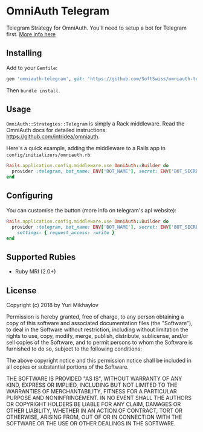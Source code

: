 # OmniAuth Telegram

Telegram Strategy for OmniAuth. You'll need to setup a bot for Telegram first. [More info here](https://core.telegram.org/widgets/login)

## Installing

Add to your `Gemfile`:

```ruby
gem 'omniauth-telegram', git: 'https://github.com/SoftSwiss/omniauth-telegram'
```

Then `bundle install`.

## Usage

`OmniAuth::Strategies::Telegram` is simply a Rack middleware. Read the OmniAuth docs for detailed instructions:
https://github.com/intridea/omniauth.

Here's a quick example, adding the middleware to a Rails app in `config/initializers/omniauth.rb`:

```ruby
Rails.application.config.middleware.use OmniAuth::Builder do
  provider :telegram, bot_name: ENV['BOT_NAME'], secret: ENV['BOT_SECRET']
end
```

## Configuring

You can customise the button (more info on telegram's api website):

```ruby
Rails.application.config.middleware.use OmniAuth::Builder do
  provider :telegram, bot_name: ENV['BOT_NAME'], secret: ENV['BOT_SECRET'],
    settings: { request_access: :write }
end
```

## Supported Rubies

- Ruby MRI (2.0+)

## License

Copyright (c) 2018 by Yuri Mikhaylov

Permission is hereby granted, free of charge, to any person obtaining a copy of this software and associated documentation files (the "Software"), to deal in the Software without restriction, including without limitation the rights to use, copy, modify, merge, publish, distribute, sublicense, and/or sell copies of the Software, and to permit persons to whom the Software is furnished to do so, subject to the following conditions:

The above copyright notice and this permission notice shall be included in all copies or substantial portions of the Software.

THE SOFTWARE IS PROVIDED "AS IS", WITHOUT WARRANTY OF ANY KIND, EXPRESS OR IMPLIED, INCLUDING BUT NOT LIMITED TO THE WARRANTIES OF MERCHANTABILITY, FITNESS FOR A PARTICULAR PURPOSE AND NONINFRINGEMENT. IN NO EVENT SHALL THE AUTHORS OR COPYRIGHT HOLDERS BE LIABLE FOR ANY CLAIM, DAMAGES OR OTHER LIABILITY, WHETHER IN AN ACTION OF CONTRACT, TORT OR OTHERWISE, ARISING FROM, OUT OF OR IN CONNECTION WITH THE SOFTWARE OR THE USE OR OTHER DEALINGS IN THE SOFTWARE.
